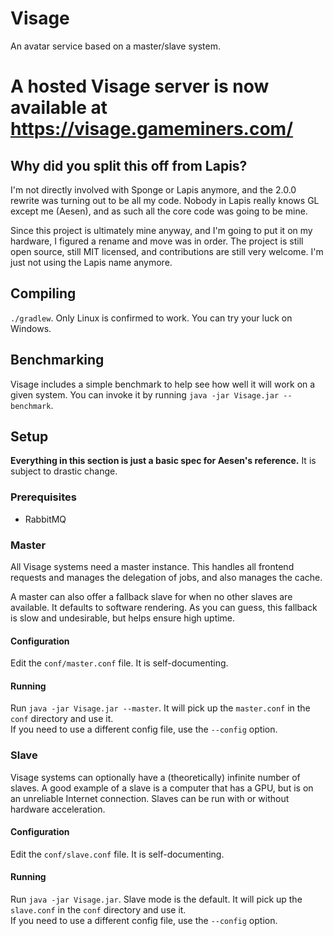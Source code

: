 # Visage
An avatar service based on a master/slave system.

# A hosted Visage server is now available at https://visage.gameminers.com/ 

## Why did you split this off from Lapis?
I'm not directly involved with Sponge or Lapis anymore, and the 2.0.0 rewrite was turning out to be all my
code. Nobody in Lapis really knows GL except me (Aesen), and as such all the core code was going to be mine.

Since this project is ultimately mine anyway, and I'm going to put it on my hardware, I figured a rename and
move was in order. The project is still open source, still MIT licensed, and contributions are still very
welcome. I'm just not using the Lapis name anymore.

## Compiling
`./gradlew`. Only Linux is confirmed to work. You can try your luck on Windows.

## Benchmarking
Visage includes a simple benchmark to help see how well it will work on a given system. You can invoke it by
running `java -jar Visage.jar --benchmark`.

## Setup

**Everything in this section is just a basic spec for Aesen's reference.** It is subject to drastic change.

### Prerequisites

 - RabbitMQ

### Master
All Visage systems need a master instance. This handles all frontend requests and manages the delegation of jobs, and
also manages the cache.

A master can also offer a fallback slave for when no other slaves are available. It defaults to software rendering. As
you can guess, this fallback is slow and undesirable, but helps ensure high uptime.

#### Configuration
Edit the `conf/master.conf` file. It is self-documenting.

#### Running
Run `java -jar Visage.jar --master`. It will pick up the `master.conf` in the `conf` directory and use it.  
If you need to use a different config file, use the `--config` option.

### Slave
Visage systems can optionally have a (theoretically) infinite number of slaves. A good example of a slave is a computer
that has a GPU, but is on an unreliable Internet connection. Slaves can be run with or without hardware acceleration.

#### Configuration
Edit the `conf/slave.conf` file. It is self-documenting.

#### Running
Run `java -jar Visage.jar`. Slave mode is the default. It will pick up the `slave.conf` in the `conf` directory and use it.  
If you need to use a different config file, use the `--config` option.